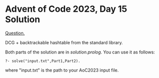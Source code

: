 # Advent of Code 2023, Day 15 Solution

[Question.](https://adventofcode.com/2023/day/15)

DCG + backtrackable hashtable from the standard
library.

Both parts of the solution are in *solution.prolog*.
You can use it as follows:
```
?- solve("input.txt",Part1,Part2).
```
where "input.txt" is the path to your AoC2023 input
file.
